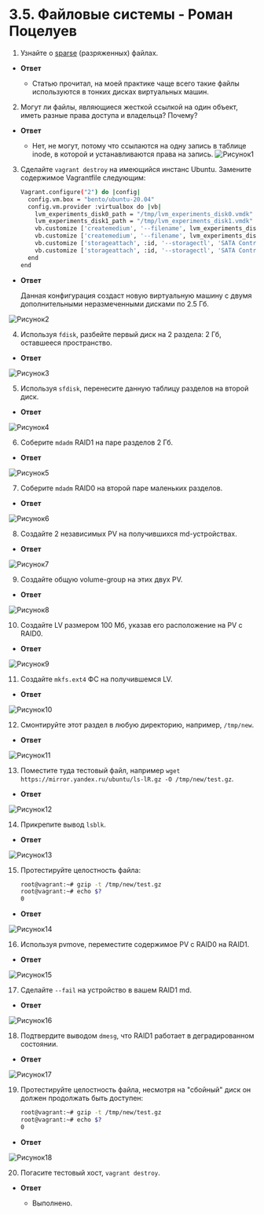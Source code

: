 # 3.5. Файловые системы - Роман Поцелуев

1. Узнайте о [sparse](https://ru.wikipedia.org/wiki/%D0%A0%D0%B0%D0%B7%D1%80%D0%B5%D0%B6%D1%91%D0%BD%D0%BD%D1%8B%D0%B9_%D1%84%D0%B0%D0%B9%D0%BB) (разряженных) файлах.

- **Ответ**

  - Статью прочитал, на моей практике чаще всего такие файлы используются в тонких дисках виртуальных машин.

2. Могут ли файлы, являющиеся жесткой ссылкой на один объект, иметь разные права доступа и владельца? Почему?

- **Ответ**

  - Нет, не могут, потому что ссылаются на одну запись в таблице inode, в которой и устанавливаются права на запись.
![Рисунок1](img/01.png)

3. Сделайте `vagrant destroy` на имеющийся инстанс Ubuntu. Замените содержимое Vagrantfile следующим:

    ```bash
    Vagrant.configure("2") do |config|
      config.vm.box = "bento/ubuntu-20.04"
      config.vm.provider :virtualbox do |vb|
        lvm_experiments_disk0_path = "/tmp/lvm_experiments_disk0.vmdk"
        lvm_experiments_disk1_path = "/tmp/lvm_experiments_disk1.vmdk"
        vb.customize ['createmedium', '--filename', lvm_experiments_disk0_path, '--size', 2560]
        vb.customize ['createmedium', '--filename', lvm_experiments_disk1_path, '--size', 2560]
        vb.customize ['storageattach', :id, '--storagectl', 'SATA Controller', '--port', 1, '--device', 0, '--type', 'hdd', '--medium', lvm_experiments_disk0_path]
        vb.customize ['storageattach', :id, '--storagectl', 'SATA Controller', '--port', 2, '--device', 0, '--type', 'hdd', '--medium', lvm_experiments_disk1_path]
      end
    end
    ```

- **Ответ**

    Данная конфигурация создаст новую виртуальную машину с двумя дополнительными неразмеченными дисками по 2.5 Гб.

![Рисунок2](img/02.png)

4. Используя `fdisk`, разбейте первый диск на 2 раздела: 2 Гб, оставшееся пространство.

- **Ответ**

![Рисунок3](img/03.png)

5. Используя `sfdisk`, перенесите данную таблицу разделов на второй диск.

- **Ответ**

![Рисунок4](img/04.png)

6. Соберите `mdadm` RAID1 на паре разделов 2 Гб.

- **Ответ**

![Рисунок5](img/05.png)

7. Соберите `mdadm` RAID0 на второй паре маленьких разделов.

- **Ответ**

![Рисунок6](img/06.png)

8. Создайте 2 независимых PV на получившихся md-устройствах.

- **Ответ**

![Рисунок7](img/07.png)

9. Создайте общую volume-group на этих двух PV.

- **Ответ**

![Рисунок8](img/08.png)

10. Создайте LV размером 100 Мб, указав его расположение на PV с RAID0.

- **Ответ**

![Рисунок9](img/09.png)

11. Создайте `mkfs.ext4` ФС на получившемся LV.

- **Ответ**

![Рисунок10](img/10.png)

12. Смонтируйте этот раздел в любую директорию, например, `/tmp/new`.

- **Ответ**

![Рисунок11](img/11.png)

13. Поместите туда тестовый файл, например `wget https://mirror.yandex.ru/ubuntu/ls-lR.gz -O /tmp/new/test.gz`.

- **Ответ**

![Рисунок12](img/12.png)

14. Прикрепите вывод `lsblk`.

- **Ответ**

![Рисунок13](img/13.png)

15. Протестируйте целостность файла:

    ```bash
    root@vagrant:~# gzip -t /tmp/new/test.gz
    root@vagrant:~# echo $?
    0
    ```

- **Ответ**

![Рисунок14](img/14.png)

16. Используя pvmove, переместите содержимое PV с RAID0 на RAID1.

- **Ответ**

![Рисунок15](img/15.png)

17. Сделайте `--fail` на устройство в вашем RAID1 md.

- **Ответ**

![Рисунок16](img/16.png)

18. Подтвердите выводом `dmesg`, что RAID1 работает в деградированном состоянии.

- **Ответ**

![Рисунок17](img/17.png)

19. Протестируйте целостность файла, несмотря на "сбойный" диск он должен продолжать быть доступен:

    ```bash
    root@vagrant:~# gzip -t /tmp/new/test.gz
    root@vagrant:~# echo $?
    0
    ```

- **Ответ**

![Рисунок18](img/18.png)

20. Погасите тестовый хост, `vagrant destroy`.

- **Ответ**

  - Выполнено.
